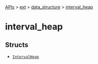 [APIs](../../../index.md) > [ext](../../index.md) > [data_structure](../index.md) > [interval_heap]()

# interval_heap

## Structs

- [`IntervalHeap`](./IntervalHeap.md)
